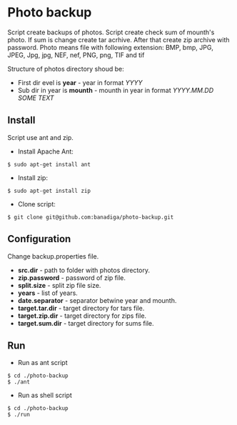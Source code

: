 Photo backup
============
Script create backups of photos. Script create check sum of mounth's photo. If sum is change create tar acrhive. After that create zip archive with password.
Photo means file with following extension: BMP, bmp, JPG, JPEG, Jpg, jpg, NEF, nef, PNG, png, TIF and tif

Structure of photos directory shoud be:
* First dir evel is **year** - year in format *YYYY*
* Sub dir in year is **mounth** - mounth in year in format *YYYY.MM.DD SOME TEXT*


Install
-------
Script use ant and zip.
* Install Apache Ant:
```
$ sudo apt-get install ant
```
* Install zip:
```
$ sudo apt-get install zip
```
* Clone script:
```
$ git clone git@github.com:banadiga/photo-backup.git
```

Configuration
-------------
Change backup.properties file.
* **src.dir** - path to folder with photos directory.
* **zip.password** - password of zip file.
* **split.size** - split zip file size.
* **years** - list of years.
* **date.separator** - separator betwine year and mounth.
* **target.tar.dir** - target directory for tars file.
* **target.zip.dir** - target directory for zips file.
* **target.sum.dir** - target directory for sums file.

Run
---
* Run as ant script
```
$ cd ./photo-backup
$ ./ant
```
* Run as shell script
```
$ cd ./photo-backup
$ ./run
```
